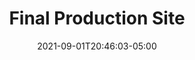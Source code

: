 ---
title:  "Final Production Site"
date: 2021-09-01T20:46:03-05:00
draft: false
columns: "col-12"
images: [{"src": "2022-06-intranet-375-home.png",
    "title":"Landing page - Mobile size",
    "params" : {
        "caption": true,
        "columns": "col-6 col-sm-2 col-md-2 col-lg-1 ",
        "order": 2
     }
    },{"src": "2022-06-intranet-1280-home.png",
    "title":"Landing page - Desktop size",
    "params" : {
        "caption": true,
        "columns": "col-6 col-sm-6 col-md-4 col-lg-3 ",
        "order": 2
     }
    },{"src": "2022-06-intranet-1280-history.png",
    "title":"FIFCO History page - Desktop size",
    "params" : {
        "caption": true,
        "columns": "col-6 col-sm-4 col-md-3 col-lg-2 ",
        "order": 2
     }
    },{"src": "2022-06-intranet-1280-teams.png",
    "title":"Teams page - Desktop size",
    "params" : {
        "caption": true,
        "columns": "col-6 col-sm-4 col-md-3 col-lg-2 ",
        "order": 2
     }
    },{"src": "2022-06-intranet-1280-team-comms.png",
    "title":"Example Team page - Desktop size",
    "params" : {
        "caption": true,
        "columns": "col-6 col-sm-4 col-md-3 col-lg-2 ",
        "order": 2
     }
    },{"src": "2022-06-intranet-1280-brands.png",
    "title":"Brands page - Desktop size",
    "params" : {
        "caption": true,
        "columns": "col-6 col-sm-6 col-md-3 col-lg-2 ",
        "order": 2
     }
    },{"src": "2022-06-intranet-1280-apps.png",
    "title":"Apps page - Desktop size",
    "params" : {
        "caption": true,
        "columns": "col-6 col-sm-4 col-md-3 col-lg-2 ",
        "order": 2
     }
    },{"src": "2022-06-intranet-1280-contact.png",
    "title":"Contact page - Desktop size",
    "params" : {
        "caption": true,
        "columns": "col-6 col-sm-4 col-md-4 col-lg-2 ",
        "order": 2
     }
    },{"src": "2022-06-intranet-1280-resources.png",
    "title":"Resources page - Desktop size",
    "params" : {
        "caption": true,
        "columns": "col-6 col-sm-4 col-md-3 col-lg-2 ",
        "order": 2
     }
    }]
---
